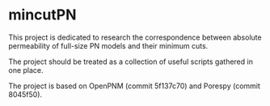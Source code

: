 # mincutPN
This project is dedicated to research the correspondence between absolute permeability of full-size PN models and their minimum cuts.

The project should be treated as a collection of useful scripts gathered in one place.

The project is based on OpenPNM (commit 5f137c70) and Porespy (commit 8045f50).
